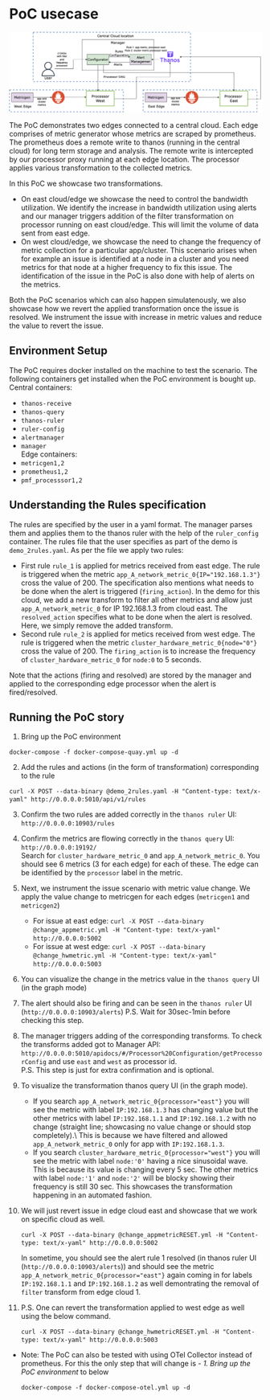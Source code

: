 # PoC usecase
![demofigure](../../../../docs/images/architecture-rulepoc.png)

The PoC demonstrates two edges connected to a central cloud. Each edge comprises of metric generator whose metrics are scraped by prometheus. The prometheus does a remote write to thanos (running in the central cloud) for long term storage and analysis. The remote write is intercepted by our processor proxy running at each edge location. The processor applies various transformation to the collected metrics.

In this PoC we showcase two transformations.
- On east cloud/edge we showcase the need to control the bandwidth utilization. We identify the increase in bandwidth utilization using alerts and our manager triggers addition of the filter transformation on processor running on east cloud/edge. This will limit the volume of data sent from east edge. 
- On west cloud/edge, we showcase the need to change the frequency of metric collection for a particular app/cluster. This scenario arises when for example an issue is identified at a node in a cluster and you need metrics for that node at a higher frequency to fix this issue. The identification of the issue in the PoC is also done with help of alerts on the metrics. 

Both the PoC scenarios which can also happen simulatenously, we also showcase how we revert the applied transformation once the issue is resolved. We instrument the issue with increase in metric values and reduce the value to revert the issue. 

## Environment Setup

The PoC requires docker installed on the machine to test the scenario. The following containers get installed when the PoC environment is bought up.\
Central containers:
- `thanos-receive`
- `thanos-query`
- `thanos-ruler`
- `ruler-config`
- `alertmanager`
- `manager`\
Edge containers:
- `metricgen1,2`
- `prometheus1,2`
- `pmf_processsor1,2`

## Understanding the Rules specification

The rules are specified by the user in a yaml format. The manager parses them and applies them to the thanos ruler with the help of the `ruler_config` container. The rules file that the user specifies as part of the demo is `demo_2rules.yaml`. As per the file we apply two rules:
- First rule `rule_1` is applied for metrics received from east edge. The rule is triggered when the metric `app_A_network_metric_0{IP="192.168.1.3"}` cross the value of 200. The specification also mentions what needs to be done when the alert is triggered (`firing_action`). In the demo for this cloud, we add a new transform to filter all other metrics and allow just `app_A_network_metric_0` for IP 192.168.1.3 from cloud east. The `resolved_action` specifies what to be done when the alert is resolved. Here, we simply remove the added transform.
- Second rule `rule_2` is applied for metics received from west edge. The rule is triggered when the metric `cluster_hardware_metric_0{node="0"}` cross the value of 200. The `firing_action` is to increase the frequency of `cluster_hardware_metric_0` for `node:0` to 5 seconds.

Note that the actions (firing and resolved) are stored by the manager and applied to the corresponding edge processor when the alert is fired/resolved.

## Running the PoC story

1. Bring up the PoC environment
``` 
docker-compose -f docker-compose-quay.yml up -d
```
2. Add the rules and actions (in the form of transformation) corresponding to the rule
```
curl -X POST --data-binary @demo_2rules.yaml -H "Content-type: text/x-yaml" http://0.0.0.0:5010/api/v1/rules
```
3. Confirm the two rules are added correctly in the `thanos ruler` UI:
`http://0.0.0.0:10903/rules`
4. Confirm the metrics are flowing correctly in the `thanos query` UI:
`http://0.0.0.0:19192/`\
Search for `cluster_hardware_metric_0` and `app_A_network_metric_0`. You should see 6 metrics (3 for each edge) for each of these. The edge can be identified by the `processor` label in the metric.
5. Next, we instrument the issue scenario with metric value change. We apply the value change to metricgen for each edges (`metricgen1` and `metricgen2`)
    - For issue at east edge: `curl -X POST --data-binary @change_appmetric.yml -H "Content-type: text/x-yaml" http://0.0.0.0:5002`
    - For issue at west edge: `curl -X POST --data-binary @change_hwmetric.yml -H "Content-type: text/x-yaml" http://0.0.0.0:5003`
6. You can visualize the change in the metrics value in the `thanos query` UI (in the graph mode)
7. The alert should also be firing and can be seen in the `thanos ruler` UI (`http://0.0.0.0:10903/alerts`)
   P.S. Wait for 30sec-1min before checking this step. 
8. The manager triggers adding of the corresponding transforms. To check the transforms added got to Manager API: `http://0.0.0.0:5010/apidocs/#/Processor%20Configuration/getProcessorConfig` and use `east` and `west` as processor id.\
   P.S. This step is just for extra confirmation and is optional. 
9. To visualize the transformation thanos query UI (in the graph mode).
    - If you search `app_A_network_metric_0{processor="east"}` you will see the metric with label `IP:192.168.1.3` has changing value but the other metrics with label `IP:192.168.1.1` and `IP:192.168.1.2` with no change (straight line; showcasing no value change or should stop completely).\ This is because we have filtered and allowed `app_A_network_metric_0` only for app with `IP:192.168.1.3`.
    - If you search `cluster_hardware_metric_0{processor="west"}` you will see the metric with label `node:'0'` having a nice sinusoidal wave. This is because its value is changing every 5 sec. The other metrics with label `node:'1'` and `node:'2'` will be blocky showing their frequency is still 30 sec. 
This showcases the transformation happening in an automated fashion.
10. We will just revert issue in edge cloud east and showcase that we work on specific cloud as well.
    ```
    curl -X POST --data-binary @change_appmetricRESET.yml -H "Content-type: text/x-yaml" http://0.0.0.0:5002
    ```
    In sometime, you should see the alert rule 1 resolved (in thanos ruler UI (`http://0.0.0.0:10903/alerts`)) and should see the metric `app_A_network_metric_0{processor="east"}` again coming in for labels `IP:192.168.1.1` and `IP:192.168.1.2` as well demontrating the removal of `filter` transform from edge cloud 1. 

11. P.S. One can revert the transformation applied to west edge as well using the below command.
    ```
    curl -X POST --data-binary @change_hwmetricRESET.yml -H "Content-type: text/x-yaml" http://0.0.0.0:5003
    ```
-   Note: The PoC can also be tested with using OTel Collector instead of prometheus. For this the only step that will change is - <em> 1. Bring up the PoC environment</em> to below
    ``` 
    docker-compose -f docker-compose-otel.yml up -d
    ```

